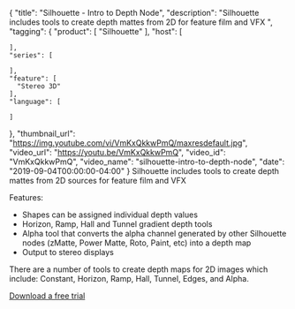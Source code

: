 {
  "title": "Silhouette - Intro to Depth Node",
  "description": "Silhouette includes tools to create depth mattes from 2D for feature film and VFX  ",
  "tagging": {
    "product": [
      "Silhouette"
    ],
    "host": [

    ],
    "series": [

    ],
    "feature": [
      "Stereo 3D"
    ],
    "language": [

    ]
  },
  "thumbnail_url": "https://img.youtube.com/vi/VmKxQkkwPmQ/maxresdefault.jpg",
  "video_url": "https://youtu.be/VmKxQkkwPmQ",
  "video_id": "VmKxQkkwPmQ",
  "video_name": "silhouette-intro-to-depth-node",
  "date": "2019-09-04T00:00:00-04:00"
}
Silhouette includes tools to create depth mattes from 2D sources for feature film and VFX  

Features:

* Shapes can be assigned individual depth values
* Horizon, Ramp, Hall and Tunnel gradient depth tools
* Alpha tool that converts the alpha channel generated by other Silhouette nodes (zMatte, Power Matte, Roto, Paint, etc) into a depth map
* Output to stereo displays

There are a number of tools to create depth maps for 2D images which include: Constant, Horizon, Ramp, Hall, Tunnel, Edges, and Alpha.

[Download a free trial]( https://www.silhouettefx.com/silhouette "download")
